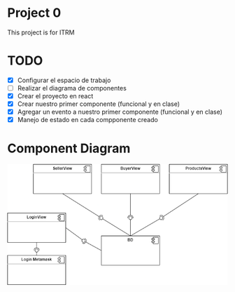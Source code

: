# Project 0

This project is for ITRM

# TODO
- [x] Configurar el espacio de trabajo
- [ ] Realizar el diagrama de componentes
- [x] Crear el proyecto en react
- [x] Crear nuestro primer componente (funcional y en clase)
- [x] Agregar un evento a nuestro primer componente (funcional y en clase)
- [x] Manejo de estado en cada compponente creado

# Component Diagram
![Component Diagram](./ComponentsDiagram.png)